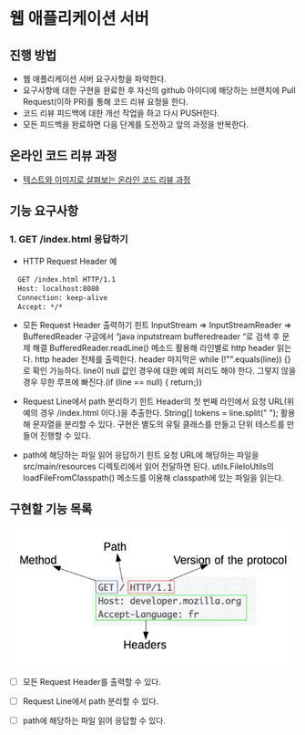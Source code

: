 # 웹 애플리케이션 서버

## 진행 방법

* 웹 애플리케이션 서버 요구사항을 파악한다.
* 요구사항에 대한 구현을 완료한 후 자신의 github 아이디에 해당하는 브랜치에 Pull Request(이하 PR)를 통해 코드 리뷰 요청을 한다.
* 코드 리뷰 피드백에 대한 개선 작업을 하고 다시 PUSH한다.
* 모든 피드백을 완료하면 다음 단계를 도전하고 앞의 과정을 반복한다.

## 온라인 코드 리뷰 과정

* [텍스트와 이미지로 살펴보는 온라인 코드 리뷰 과정](https://github.com/next-step/nextstep-docs/tree/master/codereview)

## 기능 요구사항

### 1. GET /index.html 응답하기

* HTTP Request Header 예

```
  GET /index.html HTTP/1.1
  Host: localhost:8080
  Connection: keep-alive
  Accept: */*
```

* 모든 Request Header 출력하기 힌트
  InputStream => InputStreamReader => BufferedReader
  구글에서 “java inputstream bufferedreader “로 검색 후 문제 해결
  BufferedReader.readLine() 메소드 활용해 라인별로 http header 읽는다.
  http header 전체를 출력한다.
  header 마지막은 while (!"".equals(line)) {} 로 확인 가능하다.
  line이 null 값인 경우에 대한 예외 처리도 해야 한다. 그렇지 않을 경우 무한 루프에 빠진다.(if (line == null) { return;})


* Request Line에서 path 분리하기 힌트
  Header의 첫 번째 라인에서 요청 URL(위 예의 경우 /index.html 이다.)을 추출한다.
  String[] tokens = line.split(" "); 활용해 문자열을 분리할 수 있다.
  구현은 별도의 유틸 클래스를 만들고 단위 테스트를 만들어 진행할 수 있다.


* path에 해당하는 파일 읽어 응답하기 힌트
  요청 URL에 해당하는 파일을 src/main/resources 디렉토리에서 읽어 전달하면 된다.
  utils.FileIoUtils의 loadFileFromClasspath() 메소드를 이용해 classpath에 있는 파일을 읽는다.


## 구현할 기능 목록

![img.png](img.png)

* [ ] 모든 Request Header를 출력할 수 있다.

* [ ] Request Line에서 path 분리할 수 있다.

* [ ] path에 해당하는 파일 읽어 응답할 수 있다.

